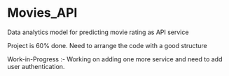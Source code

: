 # Movies_API
Data analytics model for predicting movie rating as API service

Project is 60% done. Need to arrange the code with a good structure

Work-in-Progress :- Working on adding one more service and need to add user authentication.
